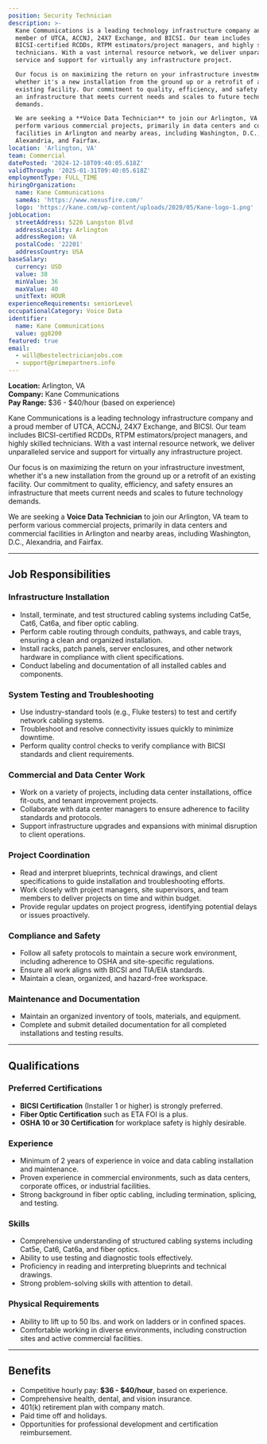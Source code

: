 ```yaml
---
position: Security Technician
description: >-
  Kane Communications is a leading technology infrastructure company and a proud
  member of UTCA, ACCNJ, 24X7 Exchange, and BICSI. Our team includes
  BICSI-certified RCDDs, RTPM estimators/project managers, and highly skilled
  technicians. With a vast internal resource network, we deliver unparalleled
  service and support for virtually any infrastructure project.  

  Our focus is on maximizing the return on your infrastructure investment,
  whether it's a new installation from the ground up or a retrofit of an
  existing facility. Our commitment to quality, efficiency, and safety ensures
  an infrastructure that meets current needs and scales to future technology
  demands.  

  We are seeking a **Voice Data Technician** to join our Arlington, VA team to
  perform various commercial projects, primarily in data centers and commercial
  facilities in Arlington and nearby areas, including Washington, D.C.,
  Alexandria, and Fairfax.  
location: 'Arlington, VA'
team: Commercial
datePosted: '2024-12-18T09:40:05.618Z'
validThrough: '2025-01-31T09:40:05.618Z'
employmentType: FULL_TIME
hiringOrganization:
  name: Kane Communications
  sameAs: 'https://www.nexusfire.com/'
  logo: 'https://kane.com/wp-content/uploads/2020/05/Kane-logo-1.png'
jobLocation:
  streetAddress: 5226 Langston Blvd
  addressLocality: Arlington
  addressRegion: VA
  postalCode: '22201'
  addressCountry: USA
baseSalary:
  currency: USD
  value: 38
  minValue: 36
  maxValue: 40
  unitText: HOUR
experienceRequirements: seniorLevel
occupationalCategory: Voice Data
identifier:
  name: Kane Communications
  value: gg8200
featured: true
email:
  - will@bestelectricianjobs.com
  - support@primepartners.info
---
```


**Location:** Arlington, VA  
**Company:** Kane Communications  
**Pay Range:** $36 - $40/hour (based on experience)  

Kane Communications is a leading technology infrastructure company and a proud member of UTCA, ACCNJ, 24X7 Exchange, and BICSI. Our team includes BICSI-certified RCDDs, RTPM estimators/project managers, and highly skilled technicians. With a vast internal resource network, we deliver unparalleled service and support for virtually any infrastructure project.  

Our focus is on maximizing the return on your infrastructure investment, whether it's a new installation from the ground up or a retrofit of an existing facility. Our commitment to quality, efficiency, and safety ensures an infrastructure that meets current needs and scales to future technology demands.  

We are seeking a **Voice Data Technician** to join our Arlington, VA team to perform various commercial projects, primarily in data centers and commercial facilities in Arlington and nearby areas, including Washington, D.C., Alexandria, and Fairfax.  

---

## Job Responsibilities  

### Infrastructure Installation  
- Install, terminate, and test structured cabling systems including Cat5e, Cat6, Cat6a, and fiber optic cabling.  
- Perform cable routing through conduits, pathways, and cable trays, ensuring a clean and organized installation.  
- Install racks, patch panels, server enclosures, and other network hardware in compliance with client specifications.  
- Conduct labeling and documentation of all installed cables and components.  

### System Testing and Troubleshooting  
- Use industry-standard tools (e.g., Fluke testers) to test and certify network cabling systems.  
- Troubleshoot and resolve connectivity issues quickly to minimize downtime.  
- Perform quality control checks to verify compliance with BICSI standards and client requirements.  

### Commercial and Data Center Work  
- Work on a variety of projects, including data center installations, office fit-outs, and tenant improvement projects.  
- Collaborate with data center managers to ensure adherence to facility standards and protocols.  
- Support infrastructure upgrades and expansions with minimal disruption to client operations.  

### Project Coordination  
- Read and interpret blueprints, technical drawings, and client specifications to guide installation and troubleshooting efforts.  
- Work closely with project managers, site supervisors, and team members to deliver projects on time and within budget.  
- Provide regular updates on project progress, identifying potential delays or issues proactively.  

### Compliance and Safety  
- Follow all safety protocols to maintain a secure work environment, including adherence to OSHA and site-specific regulations.  
- Ensure all work aligns with BICSI and TIA/EIA standards.  
- Maintain a clean, organized, and hazard-free workspace.  

### Maintenance and Documentation  
- Maintain an organized inventory of tools, materials, and equipment.  
- Complete and submit detailed documentation for all completed installations and testing results.  

---

## Qualifications  

### Preferred Certifications  
- **BICSI Certification** (Installer 1 or higher) is strongly preferred.  
- **Fiber Optic Certification** such as ETA FOI is a plus.  
- **OSHA 10 or 30 Certification** for workplace safety is highly desirable.  

### Experience  
- Minimum of 2 years of experience in voice and data cabling installation and maintenance.  
- Proven experience in commercial environments, such as data centers, corporate offices, or industrial facilities.  
- Strong background in fiber optic cabling, including termination, splicing, and testing.  

### Skills  
- Comprehensive understanding of structured cabling systems including Cat5e, Cat6, Cat6a, and fiber optics.  
- Ability to use testing and diagnostic tools effectively.  
- Proficiency in reading and interpreting blueprints and technical drawings.  
- Strong problem-solving skills with attention to detail.  

### Physical Requirements  
- Ability to lift up to 50 lbs. and work on ladders or in confined spaces.  
- Comfortable working in diverse environments, including construction sites and active commercial facilities.  

---

## Benefits  
- Competitive hourly pay: **$36 - $40/hour**, based on experience.  
- Comprehensive health, dental, and vision insurance.  
- 401(k) retirement plan with company match.  
- Paid time off and holidays.  
- Opportunities for professional development and certification reimbursement.  
